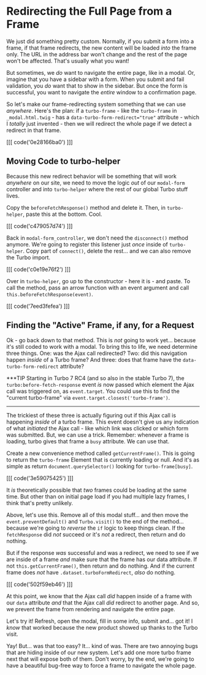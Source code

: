 # Redirecting the Full Page from a Frame

We just did something pretty custom. Normally, if you submit a form into a frame,
if that frame redirects, the new content will be loaded *into* the frame only. The
URL in the address bar won't change and the rest of the page won't be affected.
That's usually what you want!

But sometimes, we *do* want to navigate the entire page, like in a modal. Or,
imagine that you have a sidebar with a form. When you submit and fail validation,
you *do* want that to show in the sidebar. But once the form is successful, you
want to navigate the *entire* window to a confirmation page.

So let's make our frame-redirecting system something that we can use *anywhere*.
Here's the plan: if a `turbo-frame` - like the `turbo-frame` in `_modal.html.twig` -
has a `data-turbo-form-redirect="true"` attribute - which I *totally* just invented -
then we will redirect the whole page if we detect a redirect in that frame.

[[[ code('0e28166ba0') ]]]

## Moving Code to turbo-helper

Because this new redirect behavior will be something that will work *anywhere*
on our site, we need to move the logic *out* of our `modal-form` controller and
into `turbo-helper` where the rest of our global Turbo stuff lives.

Copy the `beforeFetchResponse()` method and delete it. Then, in `turbo-helper`,
paste this at the bottom. Cool.

[[[ code('c479057d74') ]]]

Back in `modal-form_controller`, we don't need the `disconnect()` method anymore.
We're going to register this listener just *once* inside of `turbo-helper`. Copy
part of `connect()`, delete the rest... and we can also remove the Turbo import.

[[[ code('c0e19e76f2') ]]]

Over in `turbo-helper`, go up to the constructor - here it is - and paste. To
call the method, pass an arrow function with an event argument and call
`this.beforeFetchResponse(event)`.

[[[ code('7eed3fefea') ]]]

## Finding the "Active" Frame, if any, for a Request

Ok - go back down to that method. This is *not* going to work yet... because
it's still coded to work with a modal. To bring this to life, we need determine
three things. One: was the Ajax call redirected? Two: did this navigation happen
*inside* of a Turbo frame? And three: does that frame have the
`data-turbo-form-redirect` attribute?

***TIP
Starting in Turbo 7 RC4 (and so also in the stable Turbo 7), the `turbo:before-fetch-response` event
*is* now passed which element the Ajax call was triggered on, as `event.target`. You could use this
to find the "current turbo-frame" via `event.target.closest('turbo-frame')`.
***

The trickiest of these three is actually figuring out if this Ajax call is
happening *inside* of a turbo frame. This event doesn't give us any indication of
what *initiated* the Ajax call - like which link was clicked or which form was
submitted. But, we can use a trick. Remember: whenever a frame is loading, turbo
gives that frame a `busy` attribute. We can use that.

Create a new convenience method called `getCurrentFrame()`. This is going to return
the `turbo-frame` Element that is currently loading or null. And it's as simple as
return `document.querySelector()` looking for `turbo-frame[busy]`.

[[[ code('3e59075425') ]]]

It *is* theoretically possible that *two* frames could be loading at the same time.
But other than on initial page load if you had multiple lazy frames, I think that's
pretty unlikely.

Above, let's use this. Remove all of this modal stuff... and then move the
`event.preventDefault()` and `Turbo.visit()` to the end of the method... because
we're going to *reverse* the `if` logic to keep things clean. If the `fetchResponse`
did *not* succeed or it's *not* a redirect, then return and do nothing.

But if the response *was* successful and was a redirect, we need to see if we are
inside of a frame *and* make sure that the frame has our data attribute. If
not `this.getCurrentFrame()`, then return and do nothing. And if the current
frame does *not* have `.dataset.turboFormRedirect`, *also* do nothing.

[[[ code('502f59eb46') ]]]

At this point, we know that the Ajax call *did* happen inside of a frame with our
`data` attribute *and* that the Ajax call *did* redirect to another page. And so,
we prevent the frame from rendering and navigate the entire page.

Let's try it! Refresh, open the modal, fill in some info, submit and... got it!
I *know* that worked because the new product showed up thanks to the Turbo visit.

Yay! But... was that too easy? It... kind of was. There are two annoying bugs that
are hiding inside of our new system. Let's add one more turbo frame next that will
expose both of them. Don't worry, by the end, we're going to have a beautiful
bug-free way to force a frame to navigate the whole page.
